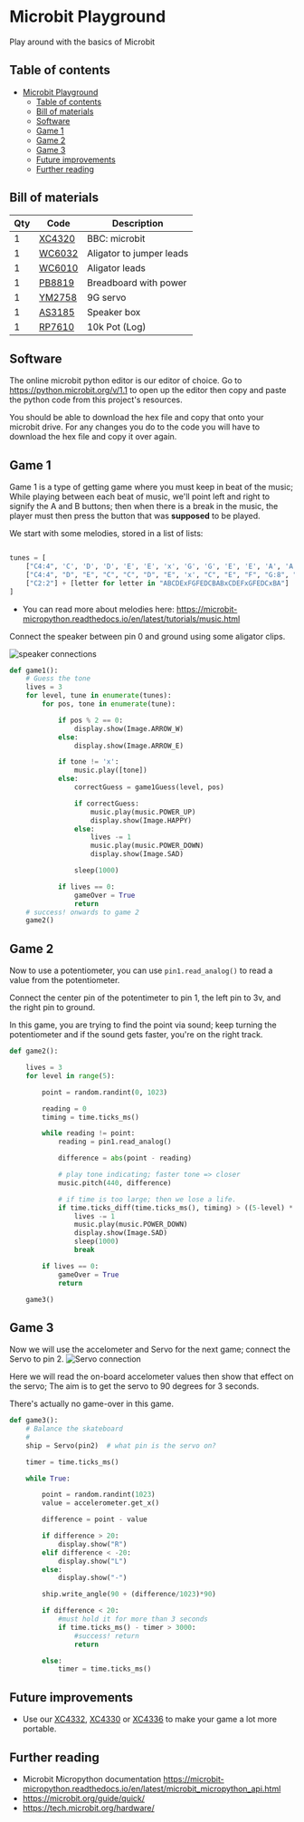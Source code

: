 # Microbit Playground
Play around with the basics of Microbit

## Table of contents

- [Microbit Playground](#Microbit-Playground)
  - [Table of contents](#Table-of-contents)
  - [Bill of materials](#Bill-of-materials)
  - [Software](#Software)
  - [Game 1](#Game-1)
  - [Game 2](#Game-2)
  - [Game 3](#Game-3)
  - [Future improvements](#Future-improvements)
  - [Further reading](#Further-reading)

## Bill of materials

| Qty | Code                                     | Description              |
| --- | ---------------------------------------- | ------------------------ |
| 1   | [XC4320](https://jaycar.com.au/p/XC4320) | BBC: microbit            |
| 1   | [WC6032](https://jaycar.com.au/p/WC6032) | Aligator to jumper leads |
| 1   | [WC6010](https://jaycar.com.au/p/WC6010) | Aligator leads           |
| 1   | [PB8819](https://jaycar.com.au/p/PB8819) | Breadboard with power    |
| 1   | [YM2758](https://jaycar.com.au/p/YM2758) | 9G servo                 |
| 1   | [AS3185](https://jaycar.com.au/p/AS3185) | Speaker box              |
| 1   | [RP7610](https://jaycar.com.au/p/RP7610) | 10k Pot (Log)            |


## Software

The online microbit python editor is our editor of choice. Go to <https://python.microbit.org/v/1.1> to open up the editor then copy and paste the python code from this project's resources. 

You should be able to download the hex file and copy that onto your microbit drive. For any changes you do to the code you will have to download the hex file and copy it over again.

## Game 1

Game 1 is a type of getting game where you must keep in beat of the music; While playing between each beat of music, we'll point left and right to signify the A and B buttons; then when there is a break in the music, the player must then press the button that was **supposed** to be played.

We start with some melodies, stored in a list of lists:
```python 

tunes = [
    ["C4:4", 'C', 'D', 'D', 'E', 'E', 'x', 'G', 'G', 'E', 'E', 'A', 'A', 'x'],
    ["C4:4", "D", "E", "C", "C", "D", "E", 'x', "C", "E", "F", "G:8", "E:4", "F", 'x', "G:8"],
    ["C2:2"] + [letter for letter in "ABCDExFGFEDCBABxCDEFxGFEDCxBA"]
]
```

- You can read more about melodies here: <https://microbit-micropython.readthedocs.io/en/latest/tutorials/music.html>

Connect the speaker between pin 0 and ground using some aligator clips.

![speaker connections](images/speaker3.png)

```python
def game1():
    # Guess the tone
    lives = 3
    for level, tune in enumerate(tunes):
        for pos, tone in enumerate(tune):

            if pos % 2 == 0:
                display.show(Image.ARROW_W)
            else:
                display.show(Image.ARROW_E)

            if tone != 'x':
                music.play([tone])
            else:
                correctGuess = game1Guess(level, pos)

                if correctGuess:
                    music.play(music.POWER_UP)
                    display.show(Image.HAPPY)
                else:
                    lives -= 1
                    music.play(music.POWER_DOWN)
                    display.show(Image.SAD)

                sleep(1000)

            if lives == 0:
                gameOver = True
                return
    # success! onwards to game 2
    game2()
```

## Game 2

Now to use a potentiometer, you can use `pin1.read_analog()` to read a value from the potentiometer.

Connect the center pin of the potentimeter to pin 1, the left pin to 3v, and the right pin to ground.

In this game, you are trying to find the point via sound; keep turning the potentiometer and if the sound gets faster, you're on the right track.

```python
def game2():

    lives = 3
    for level in range(5):

        point = random.randint(0, 1023)

        reading = 0
        timing = time.ticks_ms()

        while reading != point:
            reading = pin1.read_analog()

            difference = abs(point - reading)

            # play tone indicating; faster tone => closer
            music.pitch(440, difference)

            # if time is too large; then we lose a life.
            if time.ticks_diff(time.ticks_ms(), timing) > ((5-level) * 1000):
                lives -= 1
                music.play(music.POWER_DOWN)
                display.show(Image.SAD)
                sleep(1000)
                break

        if lives == 0:
            gameOver = True
            return

    game3()
```

## Game 3

Now we will use the accelometer and Servo for the next game; connect the Servo to pin 2.
![Servo connection](images/servo3.png)

Here we will read the on-board accelometer values then show that effect on the servo; The aim is to get the servo to 90 degrees for 3 seconds.

There's actually no game-over in this game.

```python
def game3():
    # Balance the skateboard
    #  
    ship = Servo(pin2)  # what pin is the servo on?

    timer = time.ticks_ms()

    while True:

        point = random.randint(1023)
        value = accelerometer.get_x()

        difference = point - value

        if difference > 20:
            display.show("R")
        elif difference < -20:
            display.show("L")
        else:
            display.show("-")

        ship.write_angle(90 + (difference/1023)*90)

        if difference < 20:
            #must hold it for more than 3 seconds
            if time.ticks_ms() - timer > 3000:
                #success! return
                return

        else:
            timer = time.ticks_ms()
```

## Future improvements

- Use our [XC4332](https://jaycar.com.au/p/XC4332), [XC4330](https://jaycar.com.au/p/XC4330) or [XC4336](https://jaycar.com.au/p/XC4336) to make your game a lot more portable.

## Further reading 

- Microbit Micropython documentation <https://microbit-micropython.readthedocs.io/en/latest/microbit_micropython_api.html>
- https://microbit.org/guide/quick/
- https://tech.microbit.org/hardware/